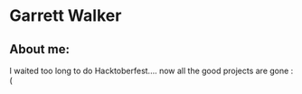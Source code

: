 # Garrett Walker

## About me:

I waited too long to do Hacktoberfest.... now all the good projects are gone :(
